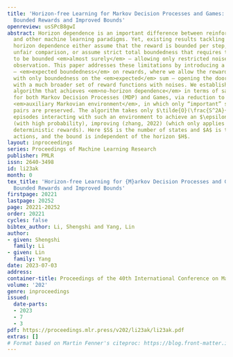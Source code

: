 ```yaml
---
title: 'Horizon-free Learning for Markov Decision Processes and Games: Stochastically
  Bounded Rewards and Improved Bounds'
openreview: usSPcB8gwI
abstract: Horizon dependence is an important difference between reinforcement learning
  and other machine learning paradigms. Yet, existing results tackling the (exact)
  horizon dependence either assume that the reward is bounded per step, introducing
  unfair comparison, or assume strict total boundedness that requires the sum of rewards
  to be bounded <em>almost surely</em> – allowing only restricted noise on the reward
  observation. This paper addresses these limitations by introducing a new relaxation
  – <em>expected boundedness</em> on rewards, where we allow the reward to be stochastic
  with only boundedness on the <em>expected</em> sum – opening the door to study horizon-dependence
  with a much broader set of reward functions with noises. We establish a novel generic
  algorithm that achieves <em>no-horizon dependence</em> in terms of sample complexity
  for both Markov Decision Processes (MDP) and Games, via reduction to a good-conditioned
  <em>auxiliary Markovian environment</em>, in which only “important” state-action
  pairs are preserved. The algorithm takes only $\tilde{O}(\frac{S^2A}{\epsilon^2})$
  episodes interacting with such an environment to achieve an $\epsilon$-optimal policy/strategy
  (with high probability), improving (zhang, 2022) (which only applies to MDPs with
  deterministic rewards). Here $S$ is the number of states and $A$ is the number of
  actions, and the bound is independent of the horizon $H$.
layout: inproceedings
series: Proceedings of Machine Learning Research
publisher: PMLR
issn: 2640-3498
id: li23ak
month: 0
tex_title: 'Horizon-free Learning for {M}arkov Decision Processes and Games: Stochastically
  Bounded Rewards and Improved Bounds'
firstpage: 20221
lastpage: 20252
page: 20221-20252
order: 20221
cycles: false
bibtex_author: Li, Shengshi and Yang, Lin
author:
- given: Shengshi
  family: Li
- given: Lin
  family: Yang
date: 2023-07-03
address: 
container-title: Proceedings of the 40th International Conference on Machine Learning
volume: '202'
genre: inproceedings
issued:
  date-parts:
  - 2023
  - 7
  - 3
pdf: https://proceedings.mlr.press/v202/li23ak/li23ak.pdf
extras: []
# Format based on Martin Fenner's citeproc: https://blog.front-matter.io/posts/citeproc-yaml-for-bibliographies/
---
```

